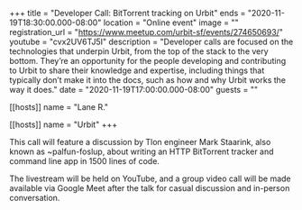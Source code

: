 +++
title = "Developer Call: BitTorrent tracking on Urbit"
ends = "2020-11-19T18:30:00.000-08:00"
location = "Online event"
image = ""
registration_url = "https://www.meetup.com/urbit-sf/events/274650693/"
youtube = "cvx2UV6TJ5I"
description = "Developer calls are focused on the technologies that underpin Urbit, from the top of the stack to the very bottom. They’re an opportunity for the people developing and contributing to Urbit to share their knowledge and expertise, including things that typically don’t make it into the docs, such as how and why Urbit works the way it does."
date = "2020-11-19T17:00:00.000-08:00"
guests = ""

[[hosts]]
name = "Lane R."

[[hosts]]
name = "Urbit"
+++

This call will feature a discussion by Tlon engineer Mark Staarink, also known as ~palfun-foslup, about writing an HTTP BitTorrent tracker and command line app in 1500 lines of code.

The livestream will be held on YouTube, and a group video call will be made available via Google Meet after the talk for casual discussion and in-person conversation.
